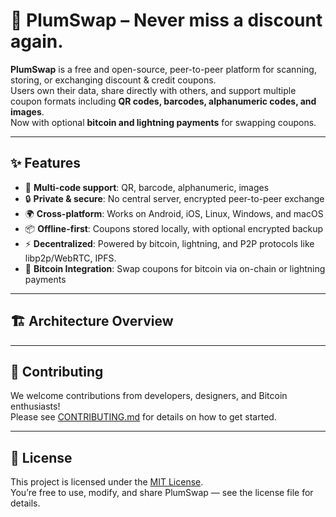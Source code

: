 # 🍑 PlumSwap – Never miss a discount again.

**PlumSwap** is a free and open-source, peer-to-peer platform for scanning, storing, or exchanging discount & credit coupons.  
Users own their data, share directly with others, and support multiple coupon formats including **QR codes, barcodes, alphanumeric codes, and images**.  
Now with optional **bitcoin and lightning payments** for swapping coupons.

---

## ✨ Features
- 📱 **Multi-code support**: QR, barcode, alphanumeric, images  
- 🔒 **Private & secure**: No central server, encrypted peer-to-peer exchange  
- 🌍 **Cross-platform**: Works on Android, iOS, Linux, Windows, and macOS  
- 📦 **Offline-first**: Coupons stored locally, with optional encrypted backup  
- ⚡ **Decentralized**: Powered by bitcoin, lightning, and P2P protocols like libp2p/WebRTC, IPFS.  
- 💱 **Bitcoin Integration**: Swap coupons for bitcoin via on-chain or lightning payments  

---

## 🏗️ Architecture Overview

---

## 🤝 Contributing
We welcome contributions from developers, designers, and Bitcoin enthusiasts!  
Please see [CONTRIBUTING.md](CONTRIBUTING.md) for details on how to get started.  

---

## 📜 License
This project is licensed under the [MIT License](LICENSE).  
You’re free to use, modify, and share PlumSwap — see the license file for details.
